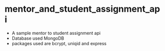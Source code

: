 # mentor_and_student_assignment_api

- A sample mentor to student assignment api
- Database used MongoDB
- packages used are bcrypt, uniqid and express
